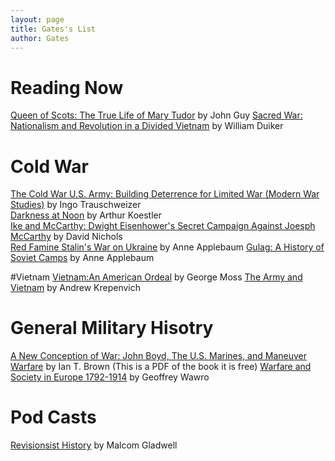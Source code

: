 ```yaml
---
layout: page
title: Gates's List
author: Gates
---
```



# Reading Now
[Queen of Scots: The True Life of Mary Tudor](https://www.amazon.com/Queen-Scots-True-Life-Stuart-ebook/dp/B00L0M73TI/ref=sr_1_1?ie=UTF8&qid=1549289571&sr=8-1&keywords=queen+of+scots+the+true+life+of+mary+stuart) by John Guy
[Sacred War: Nationalism and Revolution in a Divided Vietnam](https://www.abebooks.com/servlet/BookDetailsPL?bi=30178546182&searchurl=kn%3Dduiker%26tn%3Dsacred%2Bwar%26sortby%3D17&cm_sp=snippet-_-srp1-_-title1) by William Duiker


# Cold War

[The Cold War U.S. Army: Building Deterrence for Limited War (Modern War Studies)](https://www.amazon.com/Cold-War-U-S-Army-Deterrence/dp/0700615784)  by Ingo Trauschweizer  
[Darkness at Noon](https://www.amazon.com/Darkness-at-Noon-Arthur-Koestler/dp/1416540261/ref=sr_1_2?s=books&ie=UTF8&qid=1548712465&sr=1-2&keywords=darkness+at+noon) by Arthur Koestler  
[Ike and McCarthy: Dwight Eisenhower's Secret Campaign Against Joesph McCarthy](https://www.amazon.com/Ike-McCarthy-Eisenhowers-Campaign-against/dp/1451686609/ref=sr_1_1?s=books&ie=UTF8&qid=1548713988&sr=1-1&keywords=ike+and+mccarthy) by David Nichols  
[Red Famine Stalin's War on Ukraine](https://www.abebooks.com/servlet/BookDetailsPL?bi=30119426227&searchurl=kn%3Dred%2Bfamine%2Bapplebaum%26sortby%3D17&cm_sp=snippet-_-srp1-_-title1) by Anne Applebaum
[Gulag: A History of Soviet Camps](https://www.abebooks.com/servlet/BookDetailsPL?bi=30232158953&searchurl=kn%3Dgulag%2Bapplebaum%26sortby%3D17&cm_sp=snippet-_-srp1-_-title1) by Anne Applebaum

#Vietnam
[Vietnam:An American Ordeal](https://www.amazon.com/gp/product/020563740X/ref=ppx_yo_dt_b_asin_title_o02__o00_s00?ie=UTF8&psc=1) by George Moss
[The Army and Vietnam](https://www.amazon.com/gp/product/0801836573/ref=ppx_yo_dt_b_asin_title_o03__o00_s00?ie=UTF8&psc=1) by Andrew Krepenvich

# General Military Hisotry
[A New Conception of War: John Boyd, The U.S. Marines, and Maneuver Warfare](https://www.usmcu.edu/Portals/218/ANewConceptionOfWar.pdf?ver=2018-11-08-094859-167) by Ian T. Brown (This is a PDF of the book it is free)
[Warfare and Society in Europe 1792-1914](https://www.abebooks.com/servlet/BookDetailsPL?bi=30219756032&searchurl=kn%3Dwarfare%2Band%2Bsociety%2Bin%2Beurope%2B1792-1914%26sortby%3D17&cm_sp=snippet-_-srp1-_-title2) by Geoffrey Wawro

# Pod Casts
[Revisionsist History](http://revisionisthistory.com/) by Malcom Gladwell